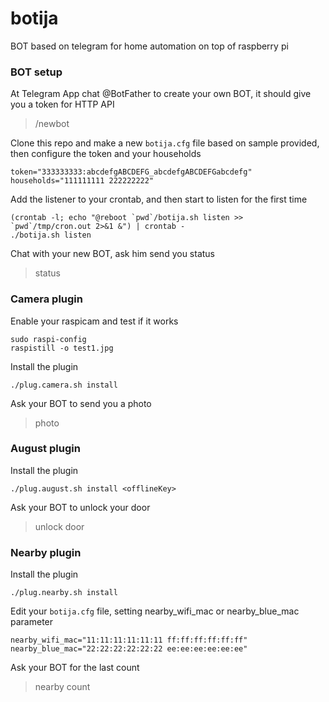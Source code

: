 # botija
BOT based on telegram for home automation on top of raspberry pi

### BOT setup

At Telegram App chat @BotFather to create your own BOT, it should give you a token for HTTP API
>/newbot

Clone this repo and make a new `botija.cfg` file based on sample provided, then configure the token and your households
```shell
token="333333333:abcdefgABCDEFG_abcdefgABCDEFGabcdefg"
households="111111111 222222222"
```

Add the listener to your crontab, and then start to listen for the first time
```shell
(crontab -l; echo "@reboot `pwd`/botija.sh listen >> `pwd`/tmp/cron.out 2>&1 &") | crontab -
./botija.sh listen
```

Chat with your new BOT, ask him send you status
>status

### Camera plugin

Enable your raspicam and test if it works
```shell
sudo raspi-config
raspistill -o test1.jpg
```

Install the plugin
```shell
./plug.camera.sh install
```

Ask your BOT to send you a photo
>photo    

### August plugin

Install the plugin
```shell
./plug.august.sh install <offlineKey>
```

Ask your BOT to unlock your door
>unlock door    

### Nearby plugin

Install the plugin
```shell
./plug.nearby.sh install 
```

Edit your `botija.cfg` file, setting nearby_wifi_mac or nearby_blue_mac parameter
```shell
nearby_wifi_mac="11:11:11:11:11:11 ff:ff:ff:ff:ff:ff"
nearby_blue_mac="22:22:22:22:22:22 ee:ee:ee:ee:ee:ee"
```

Ask your BOT for the last count
>nearby count  